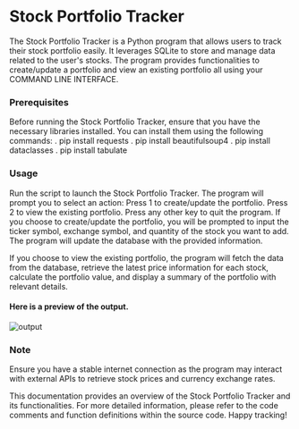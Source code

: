 # Stock Portfolio Tracker
The Stock Portfolio Tracker is a Python program that allows users to track their stock portfolio easily. It leverages SQLite to store and manage data related to the user's stocks. The program provides functionalities to create/update a portfolio and view an existing portfolio all using your COMMAND LINE INTERFACE.

### Prerequisites
Before running the Stock Portfolio Tracker, ensure that you have the necessary libraries installed. You can install them using the following commands:
. pip install requests
. pip install beautifulsoup4
. pip install dataclasses
. pip install tabulate

### Usage
Run the script to launch the Stock Portfolio Tracker.
The program will prompt you to select an action:
Press 1 to create/update the portfolio.
Press 2 to view the existing portfolio.
Press any other key to quit the program.
If you choose to create/update the portfolio, you will be prompted to input the ticker symbol, exchange symbol, and quantity of the stock you want to add. The program will update the database with the provided information.

If you choose to view the existing portfolio, the program will fetch the data from the database, retrieve the latest price information for each stock, calculate the portfolio value, and display a summary of the portfolio with relevant details.


#### Here is a preview of the output.

![output](https://github.com/Mekazstan/Stock-Portfolio-Tracker/assets/101509899/d752a038-58da-4635-9d91-d8f93c4f8b2b)


### Note
Ensure you have a stable internet connection as the program may interact with external APIs to retrieve stock prices and currency exchange rates.

This documentation provides an overview of the Stock Portfolio Tracker and its functionalities. For more detailed information, please refer to the code comments and function definitions within the source code. Happy tracking!
